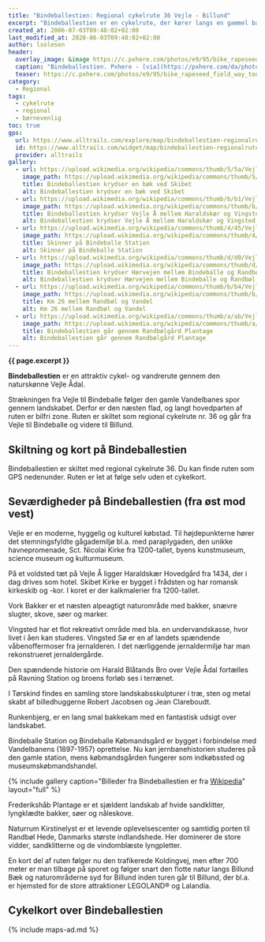 ```yaml
---
title: "Bindeballestien: Regional cykelrute 36 Vejle - Billund"
excerpt: "Bindeballestien er en cykelrute, der kører langs en gammel banesti, der kører fra Vejle til Bindeballe Købmandsgård og videre til Billund."
created_at: 2006-07-03T09:48:02+02:00
last_modified_at: 2020-06-03T09:48:02+02:00
author: lsolesen
header:
  overlay_image: &image https://c.pxhere.com/photos/e9/95/bike_rapeseed_field_way_tour_tourism_nature_the_cultivation_of-877564.jpg!d
  caption: "Bindeballestien. Pxhere - [via](https://pxhere.com/da/photo/877564)"
  teaser: https://c.pxhere.com/photos/e9/95/bike_rapeseed_field_way_tour_tourism_nature_the_cultivation_of-877564.jpg!d
category:
  - Regional
tags:
  - cykelrute
  - regional
  - børnevenlig
toc: true
gps:
  url: https://www.alltrails.com/explore/map/bindeballestien-regionalrute-36-the-bindeballestien-route-regional-route-no-36--3
  id: https://www.alltrails.com/widget/map/bindeballestien-regionalrute-36-the-bindeballestien-route-regional-route-no-36--3
  provider: alltrails
gallery:
  - url: https://upload.wikimedia.org/wikipedia/commons/thumb/5/5a/VejleVandelGrindsted15B%C3%A6kSkibet.JPG/1024px-VejleVandelGrindsted15B%C3%A6kSkibet.JPG
    image_path: https://upload.wikimedia.org/wikipedia/commons/thumb/5/5a/VejleVandelGrindsted15B%C3%A6kSkibet.JPG/1024px-VejleVandelGrindsted15B%C3%A6kSkibet.JPG
    title: Bindeballestien krydser en bæk ved Skibet
    alt: Bindeballestien krydser en bæk ved Skibet
  - url: https://upload.wikimedia.org/wikipedia/commons/thumb/b/b1/VejleVandelGrindsted27Vejle%C3%85Bro.JPG/1024px-VejleVandelGrindsted27Vejle%C3%85Bro.JPG
    image_path: https://upload.wikimedia.org/wikipedia/commons/thumb/b/b1/VejleVandelGrindsted27Vejle%C3%85Bro.JPG/1024px-VejleVandelGrindsted27Vejle%C3%85Bro.JPG
    title: Bindeballestien krydser Vejle Å mellem Haraldskær og Vingsted
    alt: Bindeballestien krydser Vejle Å mellem Haraldskær og Vingsted
  - url: https://upload.wikimedia.org/wikipedia/commons/thumb/4/45/VejleVandelGrindsted46BindeballeStationS%C3%98.JPG/1024px-VejleVandelGrindsted46BindeballeStationS%C3%98.JPG
    image_path: https://upload.wikimedia.org/wikipedia/commons/thumb/4/45/VejleVandelGrindsted46BindeballeStationS%C3%98.JPG/1024px-VejleVandelGrindsted46BindeballeStationS%C3%98.JPG
    title: Skinner på Bindeballe Station
    alt: Skinner på Bindeballe Station
  - url: https://upload.wikimedia.org/wikipedia/commons/thumb/d/d0/VejleVandelGrindsted56H%C3%A6rvejenS.JPG/1024px-VejleVandelGrindsted56H%C3%A6rvejenS.JPG
    image_path: https://upload.wikimedia.org/wikipedia/commons/thumb/d/d0/VejleVandelGrindsted56H%C3%A6rvejenS.JPG/1024px-VejleVandelGrindsted56H%C3%A6rvejenS.JPG
    title: Bindeballestien krydser Hærvejen mellem Bindeballe og Randbøl
    alt: Bindeballestien krydser Hærvejen mellem Bindeballe og Randbøl
  - url: https://upload.wikimedia.org/wikipedia/commons/thumb/b/b4/VejleVandelGrindsted62Km26.JPG/1024px-VejleVandelGrindsted62Km26.JPG
    image_path: https://upload.wikimedia.org/wikipedia/commons/thumb/b/b4/VejleVandelGrindsted62Km26.JPG/1024px-VejleVandelGrindsted62Km26.JPG
    title: Km 26 mellem Randbøl og Vandel
    alt: Km 26 mellem Randbøl og Vandel
  - url: https://upload.wikimedia.org/wikipedia/commons/thumb/a/ab/VejleVandelGrindsted65Randb%C3%B8lg%C3%A5rdPlantage2.JPG/1024px-VejleVandelGrindsted65Randb%C3%B8lg%C3%A5rdPlantage2.JPG
    image_path: https://upload.wikimedia.org/wikipedia/commons/thumb/a/ab/VejleVandelGrindsted65Randb%C3%B8lg%C3%A5rdPlantage2.JPG/1024px-VejleVandelGrindsted65Randb%C3%B8lg%C3%A5rdPlantage2.JPG
    title: Bindeballestien går gennem Randbølgård Plantage
    alt: Bindeballestien går gennem Randbølgård Plantage
---
```


**{{ page.excerpt }}**

**Bindeballestien** er en attraktiv cykel- og vandrerute gennem den naturskønne Vejle Ådal. 

Strækningen fra Vejle til Bindeballe følger den gamle Vandelbanes spor gennem landskabet. Derfor er den næsten flad, og langt hovedparten af ruten er bilfri zone. Ruten er skiltet som regional cykelrute nr. 36 og går fra Vejle til Bindeballe og videre til Billund.

## Skiltning og kort på Bindeballestien

Bindeballestien er skiltet med regional cykelrute 36. Du kan finde ruten som GPS nedenunder. Ruten er let at følge selv uden et cykelkort.

## Seværdigheder på Bindeballestien (fra øst mod vest)

Vejle er en moderne, hyggelig og kulturel købstad. Til højdepunkterne hører det stemningsfyldte gågademiljø bl.a. med paraplygaden, den unikke havnepromenade, Sct. Nicolai Kirke fra 1200-tallet, byens kunstmuseum, science museum og kulturmuseum.  

På et voldsted tæt på Vejle Å ligger Haraldskær Hovedgård fra 1434, der i dag drives som hotel. Skibet Kirke er bygget i frådsten og har romansk kirkeskib og -kor. I koret er der kalkmalerier fra 1200-tallet.

Vork Bakker er et næsten alpeagtigt naturområde med bakker, snævre slugter, skove, søer og marker.

Vingsted har et flot rekreativt område med bla. en undervandskasse, hvor livet i åen kan studeres. Vingsted Sø er en af landets spændende våbenoffermoser fra jernalderen. I det nærliggende jernaldermiljø har man rekonstrueret jernaldergårde.

Den spændende historie om Harald Blåtands Bro over Vejle Ådal fortælles på Ravning Station og broens forløb ses i terrænet. 

I Tørskind findes en samling store landskabsskulpturer i træ, sten og metal skabt af billedhuggerne Robert Jacobsen og Jean Clareboudt. 

Runkenbjerg, er en lang smal bakkekam med en fantastisk udsigt over landskabet. 

Bindeballe Station og Bindeballe Købmandsgård er bygget i forbindelse med Vandelbanens (1897-1957) oprettelse. Nu kan jernbanehistorien studeres på den gamle station, mens købmandsgården fungerer som indkøbssted og museumskøbmandshandel.

{% include gallery caption="Billeder fra Bindeballestien er fra [Wikipedia](https://da.wikipedia.org/wiki/Vejle-Vandel-Grindsted_Jernbane)" layout="full" %}

Frederikshåb Plantage er et sjældent landskab af hvide sandklitter, lyngklædte bakker, søer og nåleskove.

Naturrum Kirstinelyst er et levende oplevelsescenter og samtidig porten til Randbøl Hede, Danmarks største indlandshede. Her dominerer de store vidder, sandklitterne og de vindomblæste lyngpletter.

En kort del af ruten følger nu den trafikerede Koldingvej, men efter 700 meter er man tilbage på sporet og følger snart den flotte natur langs Billund Bæk og naturområderne syd for Billund inden turen går til Billund, der bl.a. er hjemsted for de store attraktioner LEGOLAND® og Lalandia.

## Cykelkort over Bindeballestien

{% include maps-ad.md %}

